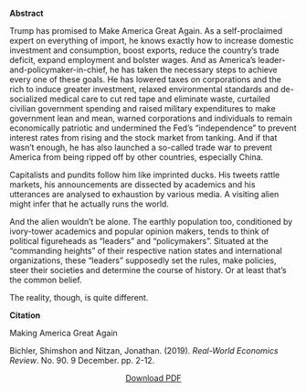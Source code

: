 
<b>Abstract</b>

Trump has promised to Make America Great Again. As a self-proclaimed expert on everything of import, he knows exactly how to increase domestic investment and consumption, boost exports, reduce the country’s trade deficit, expand employment and bolster wages. And as America’s leader-and-policymaker-in-chief, he has taken the necessary steps to achieve every one of these goals. He has lowered taxes on corporations and the rich to induce greater investment, relaxed environmental standards and de-socialized medical care to cut red tape and eliminate waste, curtailed civilian government spending and raised military expenditures to make government lean and mean, warned corporations and individuals to remain economically patriotic and undermined the Fed’s “independence” to prevent interest rates from rising and the stock market from tanking. And if that wasn’t enough, he has also launched a so-called trade war to prevent America from being ripped off by other countries, especially China.

Capitalists and pundits follow him like imprinted ducks. His tweets rattle markets, his announcements are dissected by academics and his utterances are analysed to exhaustion by various media. A visiting alien might infer that he actually runs the world.

And the alien wouldn’t be alone. The earthly population too, conditioned by ivory-tower academics and popular opinion makers, tends to think of political figureheads as “leaders” and “policymakers”. Situated at the “commanding heights” of their respective nation states and international organizations, these “leaders” supposedly set the rules, make policies, steer their societies and determine the course of history. Or at least that’s the common belief.

The reality, though, is quite different.

<b>Citation</b>

Making America Great Again

Bichler, Shimshon and Nitzan, Jonathan. (2019). <i>Real-World Economics Review</i>. No. 90. 9 December. pp. 2-12.

<div style="text-align:center">
<a href="https://bnarchives.yorku.ca/630/2/20191200_bn_making_america_great_again_rwer.pdf">Download PDF</a>
</div>





